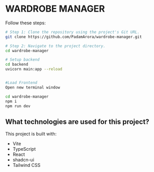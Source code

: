 # WARDROBE MANAGER


Follow these steps:

```sh
# Step 1: Clone the repository using the project's Git URL.
git clone https://github.com/PadamArora/wardrobe-manager.git

# Step 2: Navigate to the project directory.
cd wardrobe-manager

# Setup backend
cd backend
uvicorn main:app --reload


#Load Frontend
Open new terminal window

cd wardrobe-manager
npm i
npm run dev
```

## What technologies are used for this project?

This project is built with:

- Vite
- TypeScript
- React
- shadcn-ui
- Tailwind CSS
